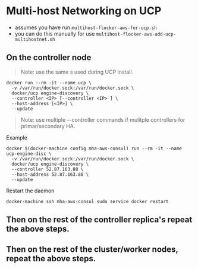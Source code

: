 

# Multi-host Networking on UCP

- assumes you have run `multihost-flocker-aws-for-ucp.sh`
- you can do this manually for use `multihost-flocker-aws-add-ucp-multihostnet.sh`

## On the controller node

> Note: use the same <IP>s used during UCP install. 

```
docker run --rm -it --name ucp \
  -v /var/run/docker.sock:/var/run/docker.sock \
  docker/ucp engine-discovery \
  --controller <IP> [--controller <IP> ] \
  --host-address [<IP>] \
  --update
```

> Note: use multiple --controller commands if mulitple controllers for primar/secondary HA.

Example

```
docker $(docker-machine config mha-aws-consul) run --rm -it --name ucp-engine-disc \
  -v /var/run/docker.sock:/var/run/docker.sock \
  docker/ucp engine-discovery \
  --controller 52.87.163.88 \
  --host-address 52.87.163.88 \
  --update
```

Restart the daemon

```
docker-machine ssh mha-aws-consul sudo service docker restart
```

## Then on the rest of the controller replica's repeat the above steps.

## Then on the rest of the cluster/worker nodes, repeat the above steps.
